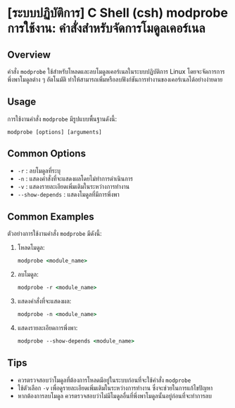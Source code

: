 # [ระบบปฏิบัติการ] C Shell (csh) modprobe การใช้งาน: คำสั่งสำหรับจัดการโมดูลเคอร์เนล

## Overview
คำสั่ง `modprobe` ใช้สำหรับโหลดและลบโมดูลเคอร์เนลในระบบปฏิบัติการ Linux โดยจะจัดการการพึ่งพาโมดูลต่าง ๆ อัตโนมัติ ทำให้สามารถเพิ่มหรือลบฟังก์ชันการทำงานของเคอร์เนลได้อย่างง่ายดาย

## Usage
การใช้งานคำสั่ง `modprobe` มีรูปแบบพื้นฐานดังนี้:

```
modprobe [options] [arguments]
```

## Common Options
- `-r` : ลบโมดูลที่ระบุ
- `-n` : แสดงคำสั่งที่จะแสดงผลโดยไม่ทำการดำเนินการ
- `-v` : แสดงรายละเอียดเพิ่มเติมในระหว่างการทำงาน
- `--show-depends` : แสดงโมดูลที่มีการพึ่งพา

## Common Examples
ตัวอย่างการใช้งานคำสั่ง `modprobe` มีดังนี้:

1. โหลดโมดูล:
   ```csh
   modprobe <module_name>
   ```

2. ลบโมดูล:
   ```csh
   modprobe -r <module_name>
   ```

3. แสดงคำสั่งที่จะแสดงผล:
   ```csh
   modprobe -n <module_name>
   ```

4. แสดงรายละเอียดการพึ่งพา:
   ```csh
   modprobe --show-depends <module_name>
   ```

## Tips
- ควรตรวจสอบว่าโมดูลที่ต้องการโหลดมีอยู่ในระบบก่อนที่จะใช้คำสั่ง `modprobe`
- ใช้ตัวเลือก `-v` เพื่อดูรายละเอียดเพิ่มเติมในระหว่างการทำงาน ซึ่งจะช่วยในการแก้ไขปัญหา
- หากต้องการลบโมดูล ควรตรวจสอบว่าไม่มีโมดูลอื่นที่พึ่งพาโมดูลนั้นอยู่ก่อนที่จะทำการลบ